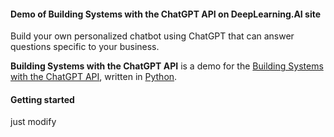 #### Demo of Building Systems with the ChatGPT API on DeepLearning.AI site

Build your own personalized chatbot using ChatGPT that can answer questions specific to your business.

**Building Systems with the ChatGPT API** is a demo for the
[Building Systems with the ChatGPT API](https://learn.deeplearning.ai/chatgpt-building-system/lesson/1/introduction), written in
[Python](https://www.python.org/).



#### Getting started

just modify

